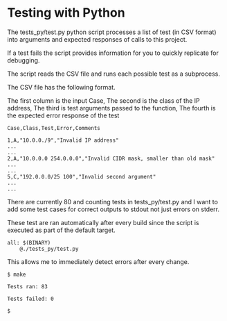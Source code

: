 # Testing with Python

The tests_py/test.py python script processes a list of test (in CSV format) into arguments and expected responses of calls to this project.

If a test fails the script provides information for you to quickly replicate for debugging.

The script reads the CSV file and runs each possible test as a subprocess.

The CSV file has the following format.

The first column is the input Case,
The second is the class of the IP address,
The third is test arguments passed to the function,
The fourth is the expected error response of the test

    Case,Class,Test,Error,Comments

    1,A,"10.0.0./9","Invalid IP address"
    ...
    ...
    2,A,"10.0.0.0 254.0.0.0","Invalid CIDR mask, smaller than old mask"
    ...
    ...
    5,C,"192.0.0.0/25 100","Invalid second argument"
    ...
    ...

There are currently 80 and counting tests in tests_py/test.py and I want to add some test cases for correct outputs to stdout not just errors on stderr.

These test are ran automatically after every build since the script is executed as part of the default target.

    all: $(BINARY)
        @./tests_py/test.py

This allows me to immediately detect errors after every change.

    $ make

    Tests ran: 83

    Tests failed: 0
    
    $